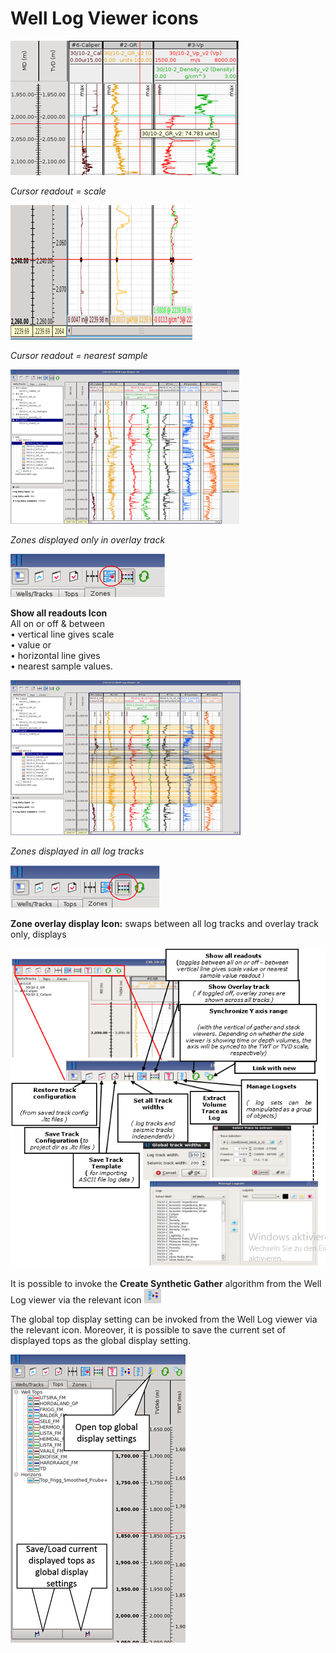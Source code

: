 # Well Log Viewer icons

![](../../.gitbook/assets/024_well_log_viewer.png)

_Cursor readout = scale_

![](../../.gitbook/assets/025_well_log_viewer.png)

_Cursor readout = nearest sample_

![](../../.gitbook/assets/026_well_log_viewer.png)

_Zones displayed only in overlay track_

![](../../.gitbook/assets/027_well_log_viewer.png)

**Show all readouts Icon**  
All on or off & between  
• vertical line gives scale  
• value or  
• horizontal line gives  
• nearest sample values.

![](../../.gitbook/assets/028_well_log_viewer.png)

_Zones displayed in all log tracks_

![](../../.gitbook/assets/029_well_log_viewer.png)

**Zone overlay display Icon:**  swaps between all log tracks and overlay track only, displays

![](../../.gitbook/assets/030_well_log_viewer.png)

It is possible to invoke the **Create Synthetic Gather** algorithm from the Well Log viewer via the relevant icon ![](../../.gitbook/assets/031_well_log_viewer.png)

The global top display setting can be invoked from the Well Log viewer via the relevant icon. Moreover, it is possible to save the current set of displayed tops as the global display setting.

![](../../.gitbook/assets/032_well_log_viewer.png)

